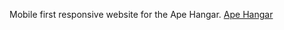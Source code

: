 Mobile first responsive website for the Ape Hangar. <a href="apehangar.unstuffeddesign.com">Ape Hangar</a>
